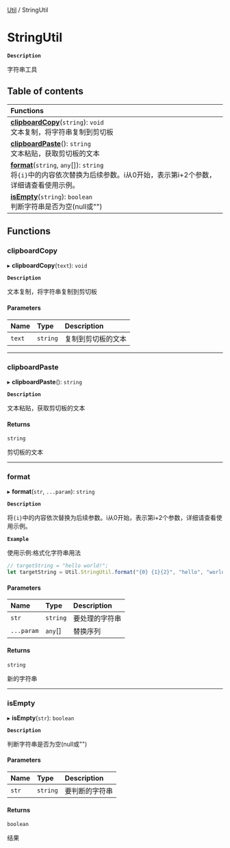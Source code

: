 [Util](Util.Util.md) / StringUtil

# StringUtil <Badge type="tip" text="Namespace" /> <Score text="StringUtil" />

**`Description`**

字符串工具

## Table of contents

| Functions |
| :-----|
| **[clipboardCopy](Util.StringUtil.md#clipboardcopy)**(`string`): `void` <br> 文本复制，将字符串复制到剪切板|
| **[clipboardPaste](Util.StringUtil.md#clipboardpaste)**(): `string` <br> 文本粘贴，获取剪切板的文本|
| **[format](Util.StringUtil.md#format)**(`string`, `any`[]): `string` <br> 将`{i}`中的内容依次替换为后续参数。i从0开始，表示第i+2个参数，详细请查看使用示例。|
| **[isEmpty](Util.StringUtil.md#isempty)**(`string`): `boolean` <br> 判断字符串是否为空(null或"")|

## Functions

### clipboardCopy <Score text="clipboardCopy" /> 

▸ **clipboardCopy**(`text`): `void` <Badge type="tip" text="other" />

**`Description`**

文本复制，将字符串复制到剪切板


#### Parameters

| Name | Type | Description |
| :------ | :------ | :------ |
| `text` | `string` | 复制到剪切板的文本 |


___

### clipboardPaste <Score text="clipboardPaste" /> 

▸ **clipboardPaste**(): `string` <Badge type="tip" text="other" />

**`Description`**

文本粘贴，获取剪切板的文本


#### Returns

`string`

剪切板的文本

___

### format <Score text="format" /> 

▸ **format**(`str`, `...param`): `string`

**`Description`**

将`{i}`中的内容依次替换为后续参数。i从0开始，表示第i+2个参数，详细请查看使用示例。


**`Example`**

使用示例:格式化字符串用法
```ts
// targetString = "hello world!";
let targetString = Util.StringUtil.format("{0} {1}{2}", "hello", "world", "!"); <Badge type="tip" text="other" />
```

#### Parameters

| Name | Type | Description |
| :------ | :------ | :------ |
| `str` | `string` |  要处理的字符串 |
| `...param` | `any`[] |  替换序列 |

#### Returns

`string`

新的字符串

___

### isEmpty <Score text="isEmpty" /> 

▸ **isEmpty**(`str`): `boolean` <Badge type="tip" text="other" />

**`Description`**

判断字符串是否为空(null或"")


#### Parameters

| Name | Type | Description |
| :------ | :------ | :------ |
| `str` | `string` |  要判断的字符串 |

#### Returns

`boolean`

结果
